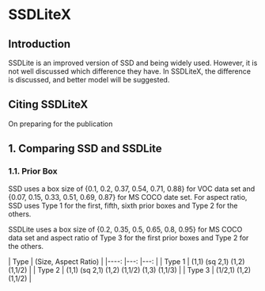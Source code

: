 # SSDLiteX

## Introduction
SSDLite is an improved version of SSD and being widely used.
However, it is not well discussed which difference they have.
In SSDLiteX, the difference is discussed,
	and better model will be suggested.

## Citing SSDLiteX
On preparing for the publication

## 1. Comparing SSD and SSDLite

### 1.1. Prior Box
SSD uses a box size of {0.1, 0.2, 0.37, 0.54, 0.71, 0.88} for VOC data set
and {0.07, 0.15, 0.33, 0.51, 0.69, 0.87} for MS COCO date set.
For aspect ratio, 
	SSD uses Type 1 for the first, fifth, sixth prior boxes 
		and Type 2 for the others.

SSDLite uses a box size of {0.2, 0.35, 0.5, 0.65, 0.8, 0.95} for MS COCO data set
	and aspect ratio of Type 3 for the first prior boxes
			and Type 2 for the others.

| Type		| (Size, Aspect Ratio) 				|
|----:		|---:	|---:						|
| Type 1	| (1,1) (sq 2,1) (1,2) (1,1/2)	|
| Type 2	| (1,1) (sq 2,1) (1,2) (1,1/2) (1,3) (1,1/3)	|
| Type 3	| (1/2,1) (1,2) (1,1/2)	|

